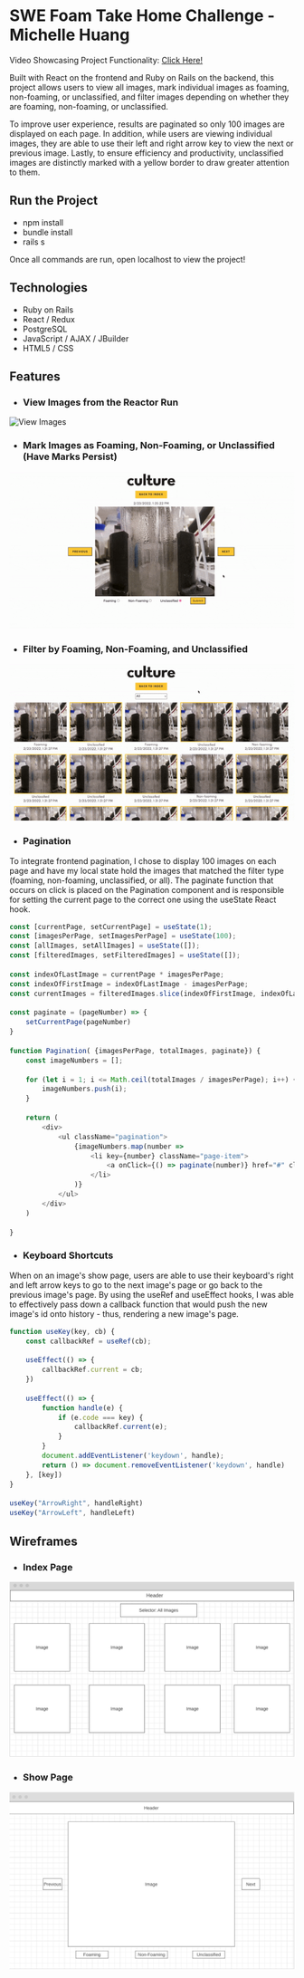 # SWE Foam Take Home Challenge - Michelle Huang

Video Showcasing Project Functionality: [Click Here!](https://www.loom.com/share/255024f249064560b751205cc3cefe91)

Built with React on the frontend and Ruby on Rails on the backend, this project allows users to view all images, mark individual images as foaming, non-foaming, or unclassified, and filter images depending on whether they are foaming, non-foaming, or unclassified. 

To improve user experience, results are paginated so only 100 images are displayed on each page. In addition, while users are viewing individual images, they are able to use their left and right arrow key to view the next or previous image. Lastly, to ensure efficiency and productivity, unclassified images are distinctly marked with a yellow border to draw greater attention to them.

## Run the Project
* npm install
* bundle install
* rails s 

Once all commands are run, open localhost to view the project!
## Technologies
* Ruby on Rails
* React / Redux
* PostgreSQL
* JavaScript / AJAX / JBuilder
* HTML5 / CSS

## Features
* ### View Images from the Reactor Run
![View Images](app/assets/images/readme_view_images.gif)
* ### Mark Images as Foaming, Non-Foaming, or Unclassified (Have Marks Persist)
![Mark Images](app/assets/images/readme_mark_images.gif)
* ### Filter by Foaming, Non-Foaming, and Unclassified
![Filter Images](app/assets/images/readme_filter_images.gif)
* ### Pagination
To integrate frontend pagination, I chose to display 100 images on each page and have my local state hold the images that matched the filter type (foaming, non-foaming, unclassified, or all). The paginate function that occurs on click is placed on the Pagination component and is responsible for setting the current page to the correct one using the useState React hook.
```javascript
const [currentPage, setCurrentPage] = useState(1);
const [imagesPerPage, setImagesPerPage] = useState(100);
const [allImages, setAllImages] = useState([]);
const [filteredImages, setFilteredImages] = useState([]);

const indexOfLastImage = currentPage * imagesPerPage;
const indexOfFirstImage = indexOfLastImage - imagesPerPage;
const currentImages = filteredImages.slice(indexOfFirstImage, indexOfLastImage);

const paginate = (pageNumber) => {
    setCurrentPage(pageNumber)
}

function Pagination( {imagesPerPage, totalImages, paginate}) {
    const imageNumbers = [];

    for (let i = 1; i <= Math.ceil(totalImages / imagesPerPage); i++) {
        imageNumbers.push(i);
    }

    return (
        <div>
            <ul className="pagination">
                {imageNumbers.map(number => 
                    <li key={number} className="page-item">
                        <a onClick={() => paginate(number)} href="#" className="page-link">{number}</a>
                    </li>
                )}
            </ul>
        </div>
    )

}
```
* ### Keyboard Shortcuts
When on an image's show page, users are able to use their keyboard's right and left arrow keys to go to the next image's page or go back to the previous image's page. By using the useRef and useEffect hooks, I was able to effectively pass down a callback function that would push the new image's id onto history - thus, rendering a new image's page. 
```javascript
function useKey(key, cb) {
    const callbackRef = useRef(cb);

    useEffect(() => {
        callbackRef.current = cb;
    })
    
    useEffect(() => {
        function handle(e) {
            if (e.code === key) {
                callbackRef.current(e);
            }
        }
        document.addEventListener('keydown', handle);
        return () => document.removeEventListener('keydown', handle)
    }, [key]) 
}

useKey("ArrowRight", handleRight)
useKey("ArrowLeft", handleLeft)
```
## Wireframes
* ### Index Page
![](app/assets/images/readme_index.png)
* ### Show Page
![](app/assets/images/readme_show.png)